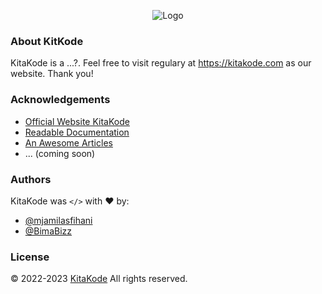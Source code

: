 <p align="center" width="100%">
    <img src="https://avatars.githubusercontent.com/u/123365929?s=225" alt="Logo"/>
</p>

### About KitKode

KitaKode is a ...?. Feel free to visit regulary at https://kitakode.com as our website. Thank you!

### Acknowledgements

 - [Official Website KitaKode](https://kitakode.com/)
 - [Readable Documentation](https://kitakode.com/docs/)
 - [An Awesome Articles](https://kitakode.com/blog/)
 - ... (coming soon)

### Authors

KitaKode was `</>` with :heart: by:

- [@mjamilasfihani](https://github.com/mjamilasfihani)
- [@BimaBizz](https://github.com/BimaBizz)

### License

&copy; 2022-2023 [KitaKode](https://kitakode.com/) All rights reserved.
